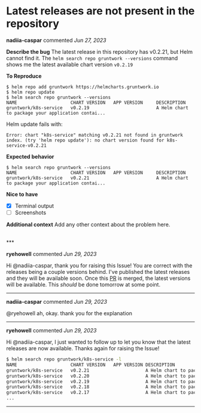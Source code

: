# Latest releases are not present in the repository

**nadiia-caspar** commented *Jun 27, 2023*

<!--
Have any questions? Check out the contributing docs at https://gruntwork.notion.site/Gruntwork-Coding-Methodology-02fdcd6e4b004e818553684760bf691e,
or ask in this issue and a Gruntwork core maintainer will be happy to help :)
-->

**Describe the bug**
The latest release in this repository has v0.2.21, but Helm cannot find it. The `helm search repo gruntwork --versions` command shows me the latest available chart version `v0.2.19`

**To Reproduce**

```shell
$ helm repo add gruntwork https://helmcharts.gruntwork.io
$ helm repo update
$ helm search repo gruntwork --versions
NAME                    CHART VERSION   APP VERSION     DESCRIPTION                                       
gruntwork/k8s-service   v0.2.19                         A Helm chart to package your application contai...
```

Helm update fails with:
```
Error: chart "k8s-service" matching v0.2.21 not found in gruntwork index. (try 'helm repo update'): no chart version found for k8s-service-v0.2.21
```

**Expected behavior**
```shell
$ helm search repo gruntwork --versions
NAME                    CHART VERSION   APP VERSION     DESCRIPTION                                       
gruntwork/k8s-service   v0.2.21                         A Helm chart to package your application contai...
```

**Nice to have**
- [x] Terminal output
- [ ] Screenshots

**Additional context**
Add any other context about the problem here.

<br />
***


**ryehowell** commented *Jun 29, 2023*

Hi @nadiia-caspar, thank you for raising this Issue! You are correct with the releases being a couple versions behind. I've published the latest releases and they will be available soon. Once this [PR](https://github.com/gruntwork-io/helmcharts/pull/50) is merged, the latest versions will be available. This _should_ be done tomorrow at some point. 
***

**nadiia-caspar** commented *Jun 29, 2023*

@ryehowell ah, okay. thank you for the explanation 
***

**ryehowell** commented *Jun 29, 2023*

Hi @nadiia-caspar, I just wanted to follow up to let you know that the latest releases are now available. Thanks again for raising the Issue!

```sh
$ helm search repo gruntwork/k8s-service -l
NAME                 	CHART VERSION	APP VERSION	DESCRIPTION
gruntwork/k8s-service	v0.2.21      	           	A Helm chart to package your application contai...
gruntwork/k8s-service	v0.2.20      	           	A Helm chart to package your application contai...
gruntwork/k8s-service	v0.2.19      	           	A Helm chart to package your application contai...
gruntwork/k8s-service	v0.2.18      	           	A Helm chart to package your application contai...
gruntwork/k8s-service	v0.2.17      	           	A Helm chart to package your application contai...
... 
```
***

